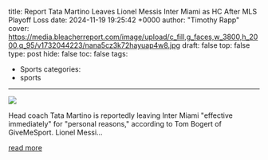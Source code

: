 title: Report Tata Martino Leaves Lionel Messis Inter Miami as HC After MLS Playoff Loss
date: 2024-11-19 19:25:42 +0000
author: "Timothy Rapp"
cover: https://media.bleacherreport.com/image/upload/c_fill,g_faces,w_3800,h_2000,q_95/v1732044223/nana5cz3k72hayuap4w8.jpg
draft: false
top: false
type: post
hide: false
toc: false
tags:
  - Sports
categories:
  - sports
---

![](https://media.bleacherreport.com/image/upload/c_fill,g_faces,w_3800,h_2000,q_95/v1732044223/nana5cz3k72hayuap4w8.jpg)

Head coach Tata Martino is reportedly leaving Inter Miami "effective immediately" for "personal reasons," according to Tom Bogert of GiveMeSport. Lionel Messi…

[read more](https://bleacherreport.com/articles/10144035-report-tata-martino-leaves-lionel-messis-inter-miami-as-hc-after-mls-playoff-loss)
